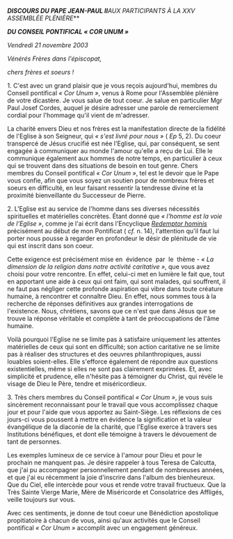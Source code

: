 ***DISCOURS DU PAPE JEAN-PAUL II**AUX PARTICIPANTS À LA XXV ASSEMBLÉE PLÉNIÈRE***

***DU CONSEIL PONTIFICAL « *COR UNUM* »***

*Vendredi 21 novembre 2003*

*Vénérés Frères dans l'épiscopat,*

*chers frères et soeurs !*

1. C'est avec un grand plaisir que je vous reçois aujourd'hui, membres du Conseil pontifical *« *Cor Unum* »*, venus à Rome pour l'Assemblée plénière de votre dicastère. Je vous salue de tout coeur. Je salue en particulier Mgr Paul Josef Cordes, auquel je désire adresser une parole de remerciement cordial pour l'hommage qu'il vient de m'adresser.

La charité envers Dieu et nos frères est la manifestation directe de la fidélité de l'Eglise à son Seigneur, qui *« *s'est livré pour nous* »* ( *Ep* 5, 2). Du coeur transpercé de Jésus crucifié est née l'Eglise, qui, par conséquent, se sent engagée à communiquer au monde l'amour qu'elle a reçu de Lui. Elle le communique également aux hommes de notre temps, en particulier à ceux qui se trouvent dans des situations de besoin en tout genre. Chers membres du Conseil pontifical *« *Cor Unum* »*, tel est le devoir que le Pape vous confie, afin que vous soyez un soutien pour de nombreux frères et soeurs en difficulté, en leur faisant ressentir la tendresse divine et la proximité bienveillante du Successeur de Pierre.

2. L'Eglise est au service de l'homme dans ses diverses nécessités spirituelles et matérielles concrètes. Étant donné que *« *l'homme est la voie de l'Eglise* »*, comme je l'ai écrit dans l'Encyclique *[Redemptor hominis](http://www.vatican.va/edocs/FRA0205/_INDEX.HTM)* précisément au début de mon Pontificat ( *cf.* n. 14), l'attention qu'il faut lui porter nous pousse à regarder en profondeur le désir de plénitude de vie qui est inscrit dans son coeur.

Cette exigence est précisément mise en  évidence  par  le  thème - *« *La dimension de la religion dans notre activité caritative* »*, que vous avez choisi pour votre rencontre. En effet, celui-ci met en lumière le fait que, tout en apportant une aide à ceux qui ont faim, qui sont malades, qui souffrent, il ne faut pas négliger cette profonde aspiration qui vibre dans toute créature humaine, à rencontrer et connaître Dieu. En effet, nous sommes tous à la recherche de réponses définitives aux grandes interrogations de l'existence. Nous, chrétiens, savons que ce n'est que dans Jésus que se trouve la réponse véritable et complète à tant de préoccupations de l'âme humaine.

Voilà pourquoi l'Eglise ne se limite pas à satisfaire uniquement les attentes matérielles de ceux qui sont en difficulté; son action caritative ne se limite pas à réaliser des structures et des oeuvres philanthropiques, aussi louables soient-elles. Elle s'efforce également de répondre aux questions existentielles, même si elles ne sont pas clairement exprimées. Et, avec simplicité et prudence, elle n'hésite pas à témoigner du Christ, qui révèle le visage de Dieu le Père, tendre et miséricordieux.

3. Très chers membres du Conseil pontifical *« *Cor Unum* »*, je vous suis sincèrement reconnaissant pour le travail que vous accomplissez chaque jour et pour l'aide que vous apportez au Saint-Siège. Les réflexions de ces jours-ci vous poussent à mettre en évidence la signification et la valeur évangélique de la diaconie de la charité, que l'Eglise exerce à travers ses Institutions bénéfiques, et dont elle témoigne à travers le dévouement de tant de personnes.

Les exemples lumineux de ce service à l'amour pour Dieu et pour le prochain ne manquent pas. Je désire rappeler à tous Teresa de Calcutta, que j'ai pu accompagner personnellement pendant de nombreuses années, et que j'ai eu récemment la joie d'inscrire dans l'album des bienheureux. Que du Ciel, elle intercède pour vous et rende votre travail fructueux. Que la Très Sainte Vierge Marie, Mère de Miséricorde et Consolatrice des Affligés, veille toujours sur vous.

Avec ces sentiments, je donne de tout coeur une Bénédiction apostolique propitiatoire à chacun de vous, ainsi qu'aux activités que le Conseil pontifical *« *Cor Unum* »* accomplit avec un engagement généreux.